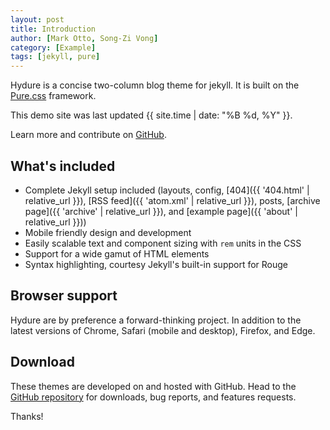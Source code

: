```yaml
---
layout: post
title: Introduction
author: [Mark Otto, Song-Zi Vong]
category: [Example]
tags: [jekyll, pure]
---
```


Hydure is a concise two-column blog theme for jekyll. It is built on the [Pure.css](https://github.com/pure-css/pure) framework.

This demo site was last updated {{ site.time | date: "%B %d, %Y" }}.

Learn more and contribute on [GitHub](https://github.com/zivong/jekyll-theme-hydure).

## What's included

* Complete Jekyll setup included (layouts, config, [404]({{ '404.html' | relative_url }}), [RSS feed]({{ 'atom.xml' | relative_url }}), posts, [archive page]({{ 'archive' | relative_url }}), and [example page]({{ 'about' | relative_url }}))
* Mobile friendly design and development
* Easily scalable text and component sizing with `rem` units in the CSS
* Support for a wide gamut of HTML elements
* Syntax highlighting, courtesy Jekyll's built-in support for Rouge

## Browser support

Hydure are by preference a forward-thinking project. In addition to the latest versions of Chrome, Safari (mobile and desktop), Firefox, and Edge.

## Download

These themes are developed on and hosted with GitHub. Head to the [GitHub repository](https://github.com/zivong/jekyll-theme-hydure) for downloads, bug reports, and features requests.

Thanks!
